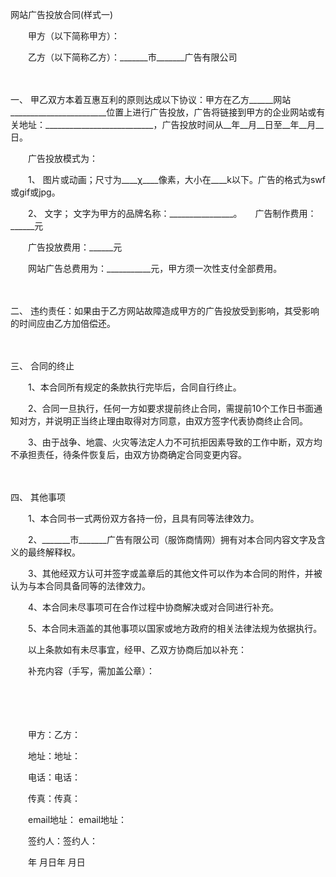 



网站广告投放合同(样式一)



 

　　甲方（以下简称甲方）：

　　乙方（以下简称乙方）：_______市_______广告有限公司

　　

一、
甲乙双方本着互惠互利的原则达成以下协议：甲方在乙方______网站________________________位置上进行广告投放，广告将链接到甲方的企业网站或有关地址：___________________________，广告投放时间从__年__月__日至__年__月__日。

　　广告投放模式为：

　　1、 图片或动画；尺寸为____χ____像素，大小在____k以下。广告的格式为swf或gif或jpg。

　　2、 文字； 文字为甲方的品牌名称：________________。　　广告制作费用：______元

　　广告投放费用：______元

　　网站广告总费用为：___________元，甲方须一次性支付全部费用。

　　

二、
违约责任：如果由于乙方网站故障造成甲方的广告投放受到影响，其受影响的时间应由乙方加倍偿还。

　　

三、
合同的终止

　　1、本合同所有规定的条款执行完毕后，合同自行终止。

　　2、合同一旦执行，任何一方如要求提前终止合同，需提前10个工作日书面通知对方，并说明正当终止理由取得对方同意，由双方签字代表协商终止合同。

　　3、由于战争、地震、火灾等法定人力不可抗拒因素导致的工作中断，双方均不承担责任，待条件恢复后，由双方协商确定合同变更内容。

　　

四、
其他事项

　　1、本合同书一式两份双方各持一份，且具有同等法律效力。

　　2、_______市_______广告有限公司（服饰商情网）拥有对本合同内容文字及含义的最终解释权。

　　3、其他经双方认可并签字或盖章后的其他文件可以作为本合同的附件，并被认为与本合同具备同等的法律效力。

　　4、本合同未尽事项可在合作过程中协商解决或对合同进行补充。

　　5、本合同未涵盖的其他事项以国家或地方政府的相关法律法规为依据执行。　　

　　以上条款如有未尽事宜，经甲、乙双方协商后加以补充：

　　补充内容（手写，需加盖公章）：

　　

　　　　

　　甲方：乙方：

　　地址：地址：

　　电话：电话：

　　传真：传真：

　　email地址： email地址：　　

　　签约人：签约人：　　

　　年 月日年 月日